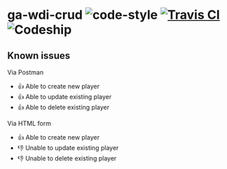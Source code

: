 # ga-wdi-crud ![code-style][standard] [![Travis CI][travis]][travis-link] ![Codeship][codeship]

## Known issues

Via Postman
- 👍 Able to create new player
- 👍 Able to update existing player
- 👍 Able to delete existing player

Via HTML form
- 👍 Able to create new player
- 👎 Unable to update existing player
- 👎 Unable to delete existing player

[standard]: https://img.shields.io/badge/code--style-standard-lightgrey.svg
[travis]: https://travis-ci.org/jsstrn/ga-wdi-crud-exercise.svg
[travis-link]: https://travis-ci.org/jsstrn/ga-wdi-crud-exercise
[codeship]: https://img.shields.io/codeship/dfdea710-7961-0133-c50e-22b96f108c0e/master.svg
